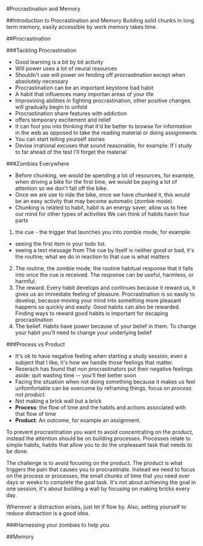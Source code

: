 #Procrastination and Memory

##Introduction to Procrastination and Memory
Building solid chunks in long term memory, easily accessible by work memory
takes time.

##Procrastination

###Tackling Procrastination
- Good learning is a bit by bit activity
- Will power uses a lot of neural resources
- Shouldn't use will power on fending off procrastination except when
  absolutely necessary
- Procrastination can be an important keystone bad habit
 - A habit that influences many importan areas of your life
 - Improvining abilities in fighting procrastination, other positive changes
   will gradually begin to unfold
- Procrastination share features with addiction
 - offers temporary excitement and relief
 - It can fool you into thinking that it'd be better to browse for information
   in the web as opposed to take the reading material or doing assignments
 - You can start telling yourself stories
 - Devise irrational excuses that sound reasonable, for example: If I study to
   far ahead of the test I'll forget the material

###Zombies Everywhere
- Before chunking, we would be spending a lot of resources, for example, when
  driving a bike for the first time, we would be paying a lot of attention so
we don't fall off the bike.
- Once we are use to ride the bike, once we have chunked it, this would be
  an easy activity that may become automatic (zombie mode).
- Chunking is related to habit, habit is an energy saver, allow us to free our
  mind for other types of activities
We can think of habits havin four parts
1. the cue - the trigger that launches you into zombie mode, for example:
 - seeing the first item in your todo list.
 - seeing a text message from
 The cue by itself is neither good or bad, it's the routine; what we do in
 reaction to that cue is what matters
2. The routine, the zombie mode, the routine habitual response that it falls
   into once the cue is received. The response can be useful, harmless, or
harmful.
3. The reward. Every habit develops and continues because it reward us, it
   gives us an immediate feeling of pleasure. Procrastination is so easily to
develop, because moving your mind into something more pleasant happens so
quickly and easily.
 Good habits can also be rewarded. Finding ways to reward good habits is
important for escaping procrastination
4. The belief. Habits have power because of your belief in them. To change your
   habit you'll need to change your underlying belief

###Process vs Product
- It's ok to have negative feeling when starting a study session, even
  a subject that I like, it's how we handle those feelings that matter.
- Reserach has found that non procrastinators put their negative feelings
  aside: quit wasting time  -- you'll feel better soon
- Facing the situation when not doing something because it makes us feel
  unfomfortable can be overcome by reframing things, focus on *process* not
*product*.
 - Not making a brick wall but a brick
- **Process**: the flow of time and the habits and actions associated with that
  flow of time
- **Product**: An outcome, for example an assignment.

To prevent procrastination you want to avoid concentrating on the product,
instead the attention should be on building processes. Processes relate to
simple habits, habits that allow you to do the unpleasant task that needs to be
done.

The challenge is to avoid focusing on the product. The product is what triggers
the pain that causes you to procrastinate. Instead we need to focus on the
process or processes, the small chunks of time that you need over days or weeks
to complete the goal task. It's not about achieving the goal in one session,
it's about building a wall by focusing on making bricks every day.

Whenever a distraction arises, just let if flow by. Also, setting yourself to
reduce distraction is a good idea.

###Harnessing your zombies to help you

##Memory
